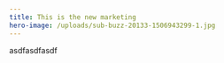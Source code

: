 ```yaml
---
title: This is the new marketing
hero-image: /uploads/sub-buzz-20133-1506943299-1.jpg
---
```

asdfasdfasdf